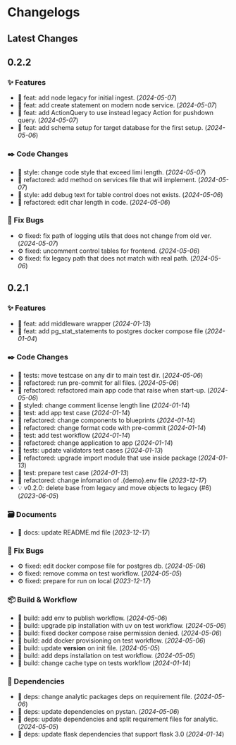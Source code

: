 # Changelogs

## Latest Changes

## 0.2.2

### :sparkles: Features

- :dart: feat: add node legacy for initial ingest. (_2024-05-07_)
- :dart: feat: add create statement on modern node service. (_2024-05-07_)
- :dart: feat: add ActionQuery to use instead legacy Action for pushdown query. (_2024-05-07_)
- :dart: feat: add schema setup for target database for the first setup. (_2024-05-06_)

### :black_nib: Code Changes

- :art: style: change code style that exceed limi length. (_2024-05-07_)
- :construction: refactored: add method on services file that will implement. (_2024-05-07_)
- :art: style: add debug text for table control does not exists. (_2024-05-06_)
- :construction: refactored: edit char length in code. (_2024-05-06_)

### :bug: Fix Bugs

- :gear: fixed: fix path of logging utils that does not change from old ver. (_2024-05-07_)
- :gear: fixed: uncomment control tables for frontend. (_2024-05-06_)
- :gear: fixed: fix legacy path that does not match with real path. (_2024-05-06_)

## 0.2.1

### :sparkles: Features

- :dart: feat: add middleware wrapper (_2024-01-13_)
- :dart: feat: add pg_stat_statements to postgres docker compose file (_2024-01-04_)

### :black_nib: Code Changes

- :test_tube: tests: move testcase on any dir to main test dir. (_2024-05-06_)
- :construction: refactored: run pre-commit for all files. (_2024-05-06_)
- :construction: refactored: refactored main app code that raise when start-up. (_2024-05-06_)
- :art: styled: change comment license length line (_2024-01-14_)
- :test_tube: test: add app test case (_2024-01-14_)
- :construction: refactored: change components to blueprints (_2024-01-14_)
- :construction: refactored: change format code with pre-commit (_2024-01-14_)
- :test_tube: test: add test workflow (_2024-01-14_)
- :construction: refactored: change application to app (_2024-01-14_)
- :test_tube: tests: update validators test cases (_2024-01-13_)
- :construction: refactored: upgrade import module that use inside package (_2024-01-13_)
- :test_tube: test: prepare test case (_2024-01-13_)
- :construction: refactored: change infomation of .{demo}.env file (_2023-12-17_)
- :bulb: v0.2.0: delete base from legacy and move objects to legacy (#6) (_2023-06-05_)

### :card_file_box: Documents

- :page_facing_up: docs: update README.md file (_2023-12-17_)

### :bug: Fix Bugs

- :gear: fixed: edit docker compose file for postgres db. (_2024-05-06_)
- :gear: fixed: remove comma on test workflow. (_2024-05-05_)
- :gear: fixed: prepare for run on local (_2023-12-17_)

### :package: Build & Workflow

- :toolbox: build: add env to publish workflow. (_2024-05-06_)
- :toolbox: build: upgrade pip installation with uv on test workflow. (_2024-05-06_)
- :toolbox: build: fixed docker compose raise permission denied. (_2024-05-06_)
- :toolbox: build: add docker provisioning on test workflow. (_2024-05-06_)
- :toolbox: build: update __version__ on init file. (_2024-05-05_)
- :toolbox: build: add deps installation on test workflow. (_2024-05-05_)
- :toolbox: build: change cache type on tests workflow (_2024-01-14_)

### :postbox: Dependencies

- :pushpin: deps: change analytic packages deps on requirement file. (_2024-05-06_)
- :pushpin: deps: update dependencies on pystan. (_2024-05-06_)
- :pushpin: deps: update dependencies and split requirement files for analytic. (_2024-05-05_)
- :pushpin: deps: update flask dependencies that support flask 3.0 (_2024-01-14_)

